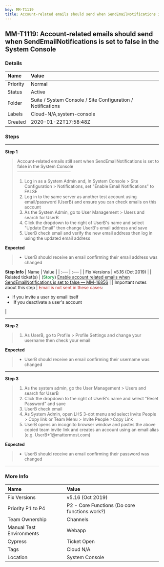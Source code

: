 ```yaml
---
key: MM-T1119
title: Account-related emails should send when SendEmailNotifications is set to false in the System Console
---
```


## MM-T1119: Account-related emails should send when SendEmailNotifications is set to false in the System Console

### Details

| Name     | Value                                                       |
| :------- | :---------------------------------------------------------- |
| Priority | Normal                                                      |
| Status   | Active                                                      |
| Folder   | Suite / System Console / Site Configuration / Notifications |
| Labels   | Cloud-N/A,system-console                                    |
| Created  | 2020-01-22T17:58:48Z                                        |

### Steps

<hr/>

**Step 1**

> <article>Account-related emails still sent when SendEmailNotifications is set to false in the System Console<br />–––––––––––––––––––––––––<ol><li>Log in as a System Admin and, In System Console &gt; Site Configuration &gt; Notifications, set "Enable Email Notifications" to FALSE</li><li>Log in to the same server as another test account using email/password (UserB) and ensure you can check emails on this account</li><li>As the System Admin, go to User Management &gt; Users and search for UserB</li><li>Click the dropdown to the right of UserB's name and select "Update Email" then change UserB's email address and save</li><li>UserB check email and verify the new email address then log in using the updated email address</li></ol></article>

**Expected**

> <article><ul><li>UserB should receive an email confirming their email address was changed</li></ul></article>

**Step Info**
| Name | Value |
| :--- | :--- |
| Fix Versions | v5.16 (Oct 2019) |
| Related ticket(s) | (<strong><span style="color:rgb(65, 168, 95)">Story</span></strong>) <a href="https://mattermost.atlassian.net/browse/MM-16856">Enable account related emails when SendEmailNotifications is set to false — MM-16856</a> |
| Important notes about this step | <span style="color:rgb(184, 49, 47)">Email is not sent in these cases</span>:<ul><li>If you invite a user by email itself</li><li> If you deactivate a user's account</li></ul> |

<hr/>

**Step 2**

> <article><ol><li>As UserB, go to Profile &gt; Profile Settings and change your username then check your email</li></ol></article>

**Expected**

> <article><ul><li>UserB should receive an email confirming their username was changed</li></ul></article>

<hr/>

**Step 3**

> <article><ol><li>As the system admin, go the User Management &gt; Users and search for UserB</li><li>Click the dropdown to the right of UserB's name and select "Reset Password" and save</li><li>UserB check email</li><li>As System Admin, open LHS 3-dot menu and select Invite People &gt; Copy link or Team Menu &gt; Invite People &gt;Copy Link</li><li>UserB opens an incognito browser window and pastes the above copied team invite link and creates an account using an email alias (e.g. UserB+1@mattermost.com)</li></ol></article>

**Expected**

> <article><ul><li>UserB should receive an email confirming their password was changed</li></ul></article>

<hr/>

### More Info

| Name                     | Value                                         |
| :----------------------- | :-------------------------------------------- |
| Fix Versions             | v5.16 (Oct 2019)                              |
| Priority P1 to P4        | P2 - Core Functions (Do core functions work?) |
| Team Ownership           | Channels                                      |
| Manual Test Environments | Webapp                                        |
| Cypress                  | Ticket Open                                   |
| Tags                     | Cloud N/A                                     |
| Location                 | System Console                                |
